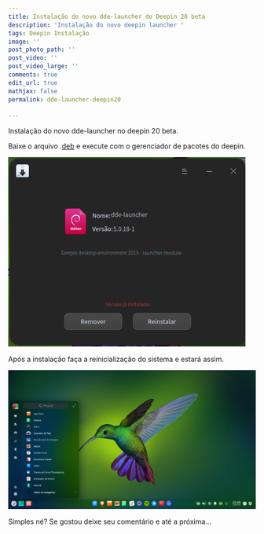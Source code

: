```yaml
---
title: Instalação do novo dde-launcher do Deepin 20 beta
description: 'Instalação do novo deepin launcher '
tags: Deepin Instalação
image: ''
post_photo_path: ''
post_video: ''
post_video_large: ''
comments: true
edit_url: true
mathjax: false
permalink: dde-launcher-deepin20

---
```

Instalação do novo dde-launcher no deepin 20 beta.

Baixe o arquivo .[deb](https://github.com/nilsonlinux/deepin/blob/master/DDE-Launcher-5.0.18-1-AMD64.DEB?raw=true "dde-launcher") e execute com o gerenciador de pacotes do deepin. 

![](/uploads/screen-capture_select-area_20200718205608.png)

Após a instalação faça a reinicialização do sistema e estará assim.

![](/uploads/screen-capture_dde-desktop_20200718204821.png)

Simples né? Se gostou deixe seu comentário e até a próxima...